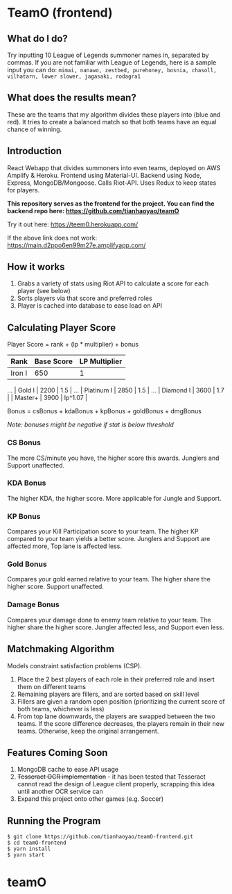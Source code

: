
# TeamO (frontend)

## What do I do?

Try inputting 10 League of Legends summoner names in, separated by commas. If you are not familiar with League of Legends, here is a sample input you can do:
`mimai, nanawo, zestbed, purehoney, bosnia, chasoll, vilhatarn, lower slower, jagasaki, rodagra1`

## What does the results mean?

These are the teams that my algorithm divides these players into (blue and red). It tries to create a balanced match so that both teams have an equal chance of winning.

## Introduction

React Webapp that divides summoners into even teams, deployed on AWS Amplify & Heroku. Frontend using Material-UI. Backend using Node, Express, MongoDB/Mongoose. Calls Riot-API. Uses Redux to keep states for players.

__This repository serves as the frontend for the project. You can find the backend repo here: https://github.com/tianhaoyao/teamO__

Try it out here: https://teem0.herokuapp.com/

If the above link does not work: https://main.d2ppo6en99m27e.amplifyapp.com/

## How it works

1. Grabs a variety of stats using Riot API to calculate a score for each player (see below)
2. Sorts players via that score and preferred roles
3. Player is cached into database to ease load on API

## Calculating Player Score

Player Score = rank + (lp * multiplier) + bonus

| Rank         | Base Score | LP Multiplier |
|--------------|------------|---------------|
| Iron I       | 650        | 1             |
...
| Gold I       | 2200       | 1.5           |
...
| Platinum I   | 2850       | 1.5           |
...
| Diamond I    | 3600       | 1.7           |
| Master+      | 3900       | lp^1.07       |

Bonus = csBonus + kdaBonus + kpBonus + goldBonus + dmgBonus

*Note: bonuses might be negative if stat is below threshold*

### CS Bonus
The more CS/minute you have, the higher score this awards. Junglers and Support unaffected.

### KDA Bonus
The higher KDA, the higher score. More applicable for Jungle and Support.

### KP Bonus
Compares your Kill Participation score to your team. The higher KP compared to your team yields a better score. Junglers and Support are affected more, Top lane is affected less.

### Gold Bonus
Compares your gold earned relative to your team. The higher share the higher score. Support unaffected.

### Damage Bonus
Compares your damage done to enemy team relative to your team. The higher share the higher score. Jungler affected less, and Support even less.

## Matchmaking Algorithm

Models constraint satisfaction problems (CSP).

1. Place the 2 best players of each role in their preferred role and insert them on different teams
2. Remaining players are fillers, and are sorted based on skill level
3. Fillers are given a random open position (prioritizing the current score of both teams, whichever is less)
4. From top lane downwards, the players are swapped between the two teams. If the score difference decreases, the players remain in their new teams. Otherwise, keep the original arrangement.

## Features Coming Soon
1. MongoDB cache to ease API usage
2. ~~Tesseract OCR implementation~~ - it has been tested that Tesseract cannot read the design of League client properly, scrapping this idea until another OCR service can
3. Expand this project onto other games (e.g. Soccer)

## Running the Program

```
$ git clone https://github.com/tianhaoyao/teamO-frontend.git
$ cd teamO-frontend
$ yarn install
$ yarn start
```

# teamO
